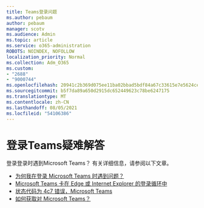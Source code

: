```yaml
---
title: Teams登录问题
ms.author: pebaum
author: pebaum
manager: scotv
ms.audience: Admin
ms.topic: article
ms.service: o365-administration
ROBOTS: NOINDEX, NOFOLLOW
localization_priority: Normal
ms.collection: Adm_O365
ms.custom:
- "2688"
- "9000744"
ms.openlocfilehash: 20941c2b369d075ee11ba02bbad5bdf84a67c33615e7e5624ce790bb04cb808c
ms.sourcegitcommit: b5f7da89a650d2915dc652449623c78be6247175
ms.translationtype: MT
ms.contentlocale: zh-CN
ms.lasthandoff: 08/05/2021
ms.locfileid: "54106386"
---
```

# <a name="troubleshooting-teams-sign-in"></a>登录Teams疑难解答 

登录登录时遇到Microsoft Teams？ 有关详细信息，请参阅以下文章。

- [为何我在登录 Microsoft Teams 时遇到问题？](https://support.office.com/article/a02f683b-61a3-4008-9447-ee60c5593b0f)
- [Microsoft Teams 卡在 Edge 或 Internet Explorer 的登录循环中](https://docs.microsoft.com/microsoftteams/troubleshoot/teams-sign-in/sign-in-loop)
- [状态代码为 4c7 错误，Microsoft Teams](https://support.microsoft.com/help/4041047/modern-authentication-failed-here-status-code-is-4c7-when-signing-in-t)
- [如何获取对 Microsoft Teams？](https://support.office.com/article/how-do-i-get-access-to-microsoft-teams-fc7f1634-abd3-4f26-a597-9df16e4ca65b)